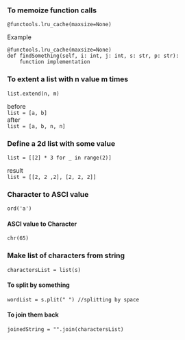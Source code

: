 ### To memoize function calls
```
@functools.lru_cache(maxsize=None)
```
Example
```
@functools.lru_cache(maxsize=None)
def findSomething(self, i: int, j: int, s: str, p: str):
    function implementation
```

### To extent a list with n value m times
```
list.extend(n, m)
```
before\
```list = [a, b]```\
after\
```list = [a, b, n, n]```

### Define a 2d list with some value
```
list = [[2] * 3 for _ in range(2)]
```
result\
```list = [[2, 2 ,2], [2, 2, 2]]```

### Character to ASCI value
```
ord('a')
```
#### ASCI value to Character
```
chr(65)
```
### Make list of characters from string
```
charactersList = list(s)
```
#### To split by something
```
wordList = s.plit(" ") //splitting by space
```
#### To join them back
```
joinedString = "".join(charactersList)
```
